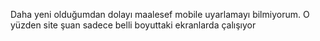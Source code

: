 Daha yeni olduğumdan dolayı maalesef mobile uyarlamayı bilmiyorum. O yüzden site şuan sadece belli boyuttaki ekranlarda çalışıyor
